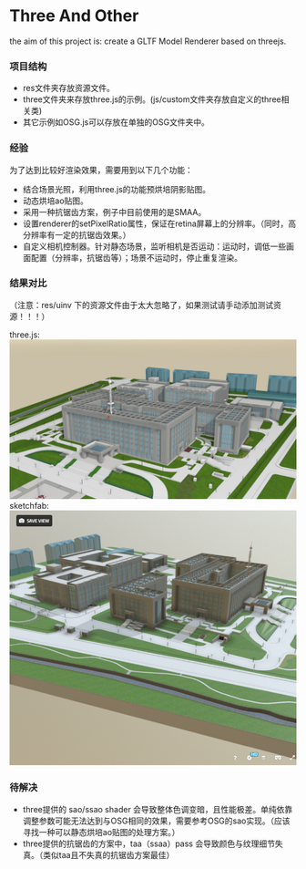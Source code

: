 Three And Other
==================

the aim of this project is: create a GLTF Model Renderer based on threejs.

### 项目结构

* res文件夹存放资源文件。
* three文件夹来存放three.js的示例。(js/custom文件夹存放自定义的three相关类)
* 其它示例如OSG.js可以存放在单独的OSG文件夹中。

### 经验

为了达到比较好渲染效果，需要用到以下几个功能：

* 结合场景光照，利用three.js的功能预烘培阴影贴图。
* 动态烘培ao贴图。
* 采用一种抗锯齿方案，例子中目前使用的是SMAA。
* 设置renderer的setPixelRatio属性，保证在retina屏幕上的分辨率。（同时，高分辨率有一定的抗锯齿效果。）
* 自定义相机控制器。针对静态场景，监听相机是否运动：运动时，调低一些画面配置（分辨率，抗锯齿等）；场景不运动时，停止重复渲染。

### 结果对比

（注意：res/uinv 下的资源文件由于太大忽略了，如果测试请手动添加测试资源！！！）

three.js:
[![image](./res/screenshot/1.png)]()
sketchfab:
[![image](./res/screenshot/2.png)](https://skfb.ly/6v7sS)

### 待解决

* three提供的 sao/ssao shader 会导致整体色调变暗，且性能极差。单纯依靠调整参数可能无法达到与OSG相同的效果，需要参考OSG的sao实现。（应该寻找一种可以静态烘培ao贴图的处理方案。）
* three提供的抗锯齿的方案中，taa（ssaa）pass 会导致颜色与纹理细节失真。（类似taa且不失真的抗锯齿方案最佳）
